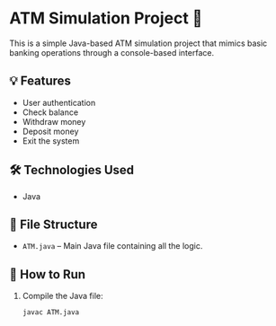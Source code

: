  # ATM Simulation Project 🏧

This is a simple Java-based ATM simulation project that mimics basic banking operations through a console-based interface.

## 💡 Features
- User authentication
- Check balance
- Withdraw money
- Deposit money
- Exit the system

## 🛠 Technologies Used
- Java

## 📁 File Structure
- `ATM.java` – Main Java file containing all the logic.

## 🚀 How to Run
1. Compile the Java file:
   ```bash
   javac ATM.java
